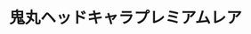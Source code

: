 ---
layout: ../../layouts/goodsLayout.astro
title: 鬼丸ヘッドキャラプレミアムレア
text: 鬼丸ヘッドのキャラプレミアム版
thumbnail: "/09_ecsite/images/heddo.jpg"
subpic1: "/09_ecsite/images/dm-ura.jpg"
subpic2: "/09_ecsite/images/dm-ura.jpg"
subpic3: "/09_ecsite/images/dm-ura.jpg"
kinds: heddo
price: 1000円
state: 売り切れ
id: 4710158-2
colors: 赤色
---